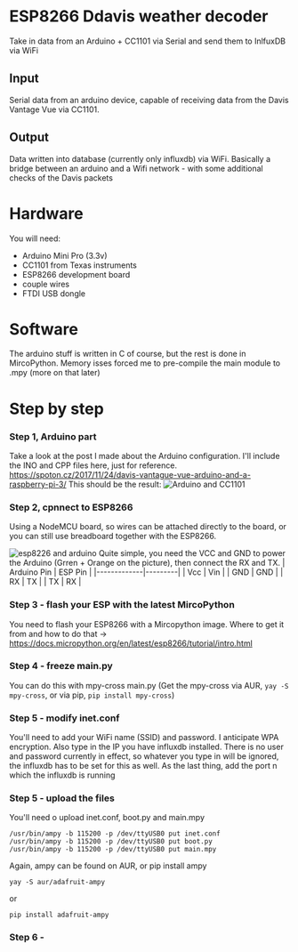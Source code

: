 # ESP8266 Ddavis weather decoder
Take in data from an Arduino + CC1101 via Serial and send them to InlfuxDB via WiFi

## Input
Serial data from an arduino device, capable of receiving data from the Davis Vantage Vue
via CC1101.

## Output
Data written into database (currently only influxdb) via WiFi. Basically a bridge between
an arduino and a Wifi network - with some additional checks of the Davis packets

# Hardware
You will need:
- Arduino Mini Pro (3.3v)
- CC1101 from Texas instruments
- ESP8266 development board
- couple wires
- FTDI USB dongle

# Software
The arduino stuff is written in C of course, but the rest is done in MircoPython.
Memory isses forced me to pre-compile the main module to .mpy (more on that later)

# Step by step
### Step 1, Arduino part
Take a look at the post I made about the Arduino configuration.
I'll include the INO and CPP files here, just for reference.
https://spoton.cz/2017/11/24/davis-vantague-vue-arduino-and-a-raspberry-pi-3/
This should be the result:
![Arduino and CC1101](https://spoton.cz/wp-content/uploads/2017/11/DSC_0026_s.jpg)

### Step 2, cpnnect to ESP8266
Using a NodeMCU board, so wires can be attached directly to the board, or you can still
use breadboard together with the ESP8266.

![esp8226 and arduino](https://spoton.cz/wp-content/uploads/2020/05/DSC_0403-scaled-e1589367211334.jpg)
Quite simple, you need the VCC and GND  to power the Arduino (Grren + Orange on
the picture), then connect the RX and TX.
| Arduino Pin | ESP Pin |
|-------------|---------|
| Vcc         | Vin     |
| GND         | GND     |
| RX          | TX      |
| TX          | RX      |

### Step 3 - flash your ESP with the latest MircoPython
You need to flash your ESP8266 with a Mircopython image. Where to get it
from and how to do that -> https://docs.micropython.org/en/latest/esp8266/tutorial/intro.html

### Step 4 - freeze main.py
You can do this with mpy-cross main.py
(Get the mpy-cross via AUR, `yay -S mpy-cross`, or via pip, `pip install mpy-cross`)

### Step 5 - modify inet.conf
You'll need to add your WiFi name (SSID) and password. I anticipate WPA
encryption. Also type in the IP you have influxdb installed.
There is no user and password currently in effect, so whatever you type in will
be ignored, the influxdb has to be set for this as well.
As the last thing, add the port n which the influxdb is running

### Step 5 - upload the files
You'll need o upload inet.conf, boot.py and main.mpy
```
/usr/bin/ampy -b 115200 -p /dev/ttyUSB0 put inet.conf
/usr/bin/ampy -b 115200 -p /dev/ttyUSB0 put boot.py
/usr/bin/ampy -b 115200 -p /dev/ttyUSB0 put main.mpy
```
Again, ampy can be found on AUR, or pip install ampy
```
yay -S aur/adafruit-ampy
```
or
```
pip install adafruit-ampy
```

### Step 6 -

